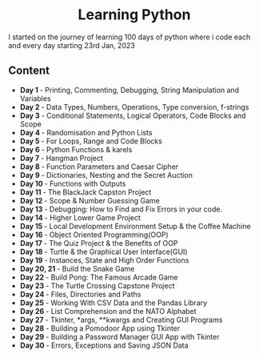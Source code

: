 <h1 align="center">
  Learning Python
</h1>

I started on the journey of learning 100 days of python where i code each and every day starting 23rd Jan, 2023

## Content

- <b>Day 1 </b> - Printing, Commenting, Debugging, String Manipulation and Variables
- <b>Day 2 </b> - Data Types, Numbers, Operations, Type conversion, f-strings
- <b>Day 3 </b> - Conditional Statements, Logical Operators, Code Blocks and Scope
- <b>Day 4 </b> - Randomisation and Python Lists
- <b>Day 5 </b> - For Loops, Range and Code Blocks
- <b>Day 6 </b> - Python Functions & karels
- <b>Day 7 </b> - Hangman Project
- <b>Day 8 </b> - Function Parameters and Caesar Cipher
- <b>Day 9 </b> - Dictionaries, Nesting and the Secret Auction
- <b>Day 10 </b> - Functions with Outputs
- <b>Day 11 </b> - The BlackJack Capston Project
- <b>Day 12 </b> - Scope & Number Guessing Game
- <b>Day 13 </b> - Debugging: How to Find and Fix Errors in your code.
- <b>Day 14 </b> - Higher Lower Game Project
- <b>Day 15 </b> - Local Development Environment Setup & the Coffee Machine
- <b>Day 16 </b> - Object Oriented Programming(OOP)
- <b>Day 17 </b> - The Quiz Project & the Benefits of OOP
- <b>Day 18 </b> - Turtle & the Graphical User Interface(GUI)
- <b>Day 19 </b> - Instances, State and High Order Functions
- <b>Day 20, 21 </b> - Build the Snake Game
- <b>Day 22 </b> - Build Pong: The Famous Arcade Game
- <b>Day 23 </b> - The Turtle Crossing Capstone Project
- <b>Day 24 </b> - Files, Directories and Paths
- <b>Day 25 </b> - Working With CSV Data and the Pandas Library
- <b>Day 26 </b> - List Comprehension and the NATO Alphabet
- <b>Day 27 </b> - Tkinter, \*args, \*\*kwargs and Creating GUI Programs
- <b>Day 28 </b> - Building a Pomodoor App using Tkinter
- <b>Day 29 </b> - Building a Password Manager GUI App with Tkinter
- <b>Day 30 </b> - Errors, Exceptions and Saving JSON Data